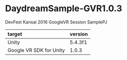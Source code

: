 # DaydreamSample-GVR1.0.3  
DevFest Kansai 2016 GoogleVR Session SamplePJ  

|target|version|
|:--|:--|
|Unity|5.4.3f1|
|Google VR SDK for Unity|1.0.3|